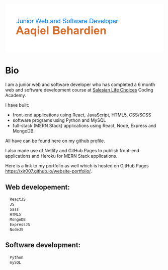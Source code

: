 ![Header](https://github.com/xjr007/xjr007/blob/master/header.png)

# Bio

  I am a junior web and software developer who has completed a 6 month web and software development course at [Salesian Life Choices](https://www.lifechoices.co.za/academy/coding) Coding Academy. 
  
  I have built:
  - front-end applications using React, JavaScript, HTML5, CSS/SCSS
  - software programs using Python and MySQL
  - full-stack (MERN Stack) applications using React, Node, Express and MongoDB.
  
  All have can be found here on my github profile.
  
  I also made use of Netlify and GitHub Pages to publish front-end applications and Heroku for MERN Stack applications.
  
  Here is a link to my portfolio as well which is hosted on GitHub Pages https://xjr007.github.io/website-portfolio/.
  
   ## Web developement:
      ReactJS
      JS
      Sass
      HTML5
      MongoDB
      ExpressJS
      NodeJS
      
   ## Software development:
      Python
      mySQL

   <!--
![](https://simpleicons.org/icons/html5.svg | width=50)
-->
    




<!--
**xjr007/xjr007** is a ✨ _special_ ✨ repository because its `README.md` (this file) appears on your GitHub profile.

Here are some ideas to get you started:

- 🔭 I’m currently working on ...
- 🌱 I’m currently learning ...
- 👯 I’m looking to collaborate on ...
- 🤔 I’m looking for help with ...
- 💬 Ask me about ...
- 📫 How to reach me: ...
- 😄 Pronouns: ...
- ⚡ Fun fact: ...
-->
